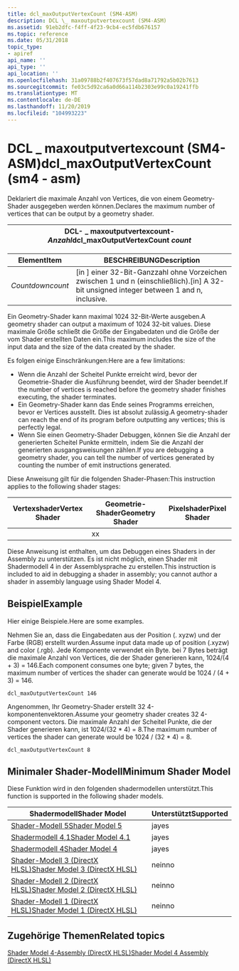 ```yaml
---
title: dcl_maxOutputVertexCount (SM4-ASM)
description: DCL \_ maxoutputvertexcount (SM4-ASM)
ms.assetid: 91eb2dfc-f4ff-4f23-9cb4-ec5fdb676157
ms.topic: reference
ms.date: 05/31/2018
topic_type:
- apiref
api_name: ''
api_type: ''
api_location: ''
ms.openlocfilehash: 31a09788b2f407673f57dad8a71792a5b02b7613
ms.sourcegitcommit: fe03c5d92ca6a0d66a114b2303e99c0a19241ffb
ms.translationtype: MT
ms.contentlocale: de-DE
ms.lasthandoff: 11/20/2019
ms.locfileid: "104993223"
---
```

# <a name="dcl_maxoutputvertexcount-sm4---asm"></a><span data-ttu-id="1d259-103">DCL \_ maxoutputvertexcount (SM4-ASM)</span><span class="sxs-lookup"><span data-stu-id="1d259-103">dcl\_maxOutputVertexCount (sm4 - asm)</span></span>

<span data-ttu-id="1d259-104">Deklariert die maximale Anzahl von Vertices, die von einem Geometry-Shader ausgegeben werden können.</span><span class="sxs-lookup"><span data-stu-id="1d259-104">Declares the maximum number of vertices that can be output by a geometry shader.</span></span>



| <span data-ttu-id="1d259-105">DCL- \_ maxoutputvertexcount- *Anzahl*</span><span class="sxs-lookup"><span data-stu-id="1d259-105">dcl\_maxOutputVertexCount *count*</span></span> |
|-----------------------------------|



 



| <span data-ttu-id="1d259-106">Element</span><span class="sxs-lookup"><span data-stu-id="1d259-106">Item</span></span>                                                               | <span data-ttu-id="1d259-107">BESCHREIBUNG</span><span class="sxs-lookup"><span data-stu-id="1d259-107">Description</span></span>                                                             |
|--------------------------------------------------------------------|-------------------------------------------------------------------------|
| <span data-ttu-id="1d259-108"><span id="count"></span><span id="COUNT"></span>*Countdown*</span><span class="sxs-lookup"><span data-stu-id="1d259-108"><span id="count"></span><span id="COUNT"></span>*count*</span></span><br/> | <span data-ttu-id="1d259-109">\[in \] einer 32-Bit-Ganzzahl ohne Vorzeichen zwischen 1 und n (einschließlich).</span><span class="sxs-lookup"><span data-stu-id="1d259-109">\[in\] A 32-bit unsigned integer between 1 and n, inclusive.</span></span><br/> |



 

<span data-ttu-id="1d259-110">Ein Geometry-Shader kann maximal 1024 32-Bit-Werte ausgeben.</span><span class="sxs-lookup"><span data-stu-id="1d259-110">A geometry shader can output a maximum of 1024 32-bit values.</span></span> <span data-ttu-id="1d259-111">Diese maximale Größe schließt die Größe der Eingabedaten und die Größe der vom Shader erstellten Daten ein.</span><span class="sxs-lookup"><span data-stu-id="1d259-111">This maximum includes the size of the input data and the size of the data created by the shader.</span></span>

<span data-ttu-id="1d259-112">Es folgen einige Einschränkungen:</span><span class="sxs-lookup"><span data-stu-id="1d259-112">Here are a few limitations:</span></span>

-   <span data-ttu-id="1d259-113">Wenn die Anzahl der Scheitel Punkte erreicht wird, bevor der Geometrie-Shader die Ausführung beendet, wird der Shader beendet.</span><span class="sxs-lookup"><span data-stu-id="1d259-113">If the number of vertices is reached before the geometry shader finishes executing, the shader terminates.</span></span>
-   <span data-ttu-id="1d259-114">Ein Geometry-Shader kann das Ende seines Programms erreichen, bevor er Vertices ausstellt. Dies ist absolut zulässig.</span><span class="sxs-lookup"><span data-stu-id="1d259-114">A geometry-shader can reach the end of its program before outputting any vertices; this is perfectly legal.</span></span>
-   <span data-ttu-id="1d259-115">Wenn Sie einen Geometry-Shader Debuggen, können Sie die Anzahl der generierten Scheitel Punkte ermitteln, indem Sie die Anzahl der generierten ausgangsweisungen zählen.</span><span class="sxs-lookup"><span data-stu-id="1d259-115">If you are debugging a geometry shader, you can tell the number of vertices generated by counting the number of emit instructions generated.</span></span>

<span data-ttu-id="1d259-116">Diese Anweisung gilt für die folgenden Shader-Phasen:</span><span class="sxs-lookup"><span data-stu-id="1d259-116">This instruction applies to the following shader stages:</span></span>



| <span data-ttu-id="1d259-117">Vertexshader</span><span class="sxs-lookup"><span data-stu-id="1d259-117">Vertex Shader</span></span> | <span data-ttu-id="1d259-118">Geometrie-Shader</span><span class="sxs-lookup"><span data-stu-id="1d259-118">Geometry Shader</span></span> | <span data-ttu-id="1d259-119">Pixelshader</span><span class="sxs-lookup"><span data-stu-id="1d259-119">Pixel Shader</span></span> |
|---------------|-----------------|--------------|
|               | <span data-ttu-id="1d259-120">x</span><span class="sxs-lookup"><span data-stu-id="1d259-120">x</span></span>               |              |



 

<span data-ttu-id="1d259-121">Diese Anweisung ist enthalten, um das Debuggen eines Shaders in der Assembly zu unterstützen. Es ist nicht möglich, einen Shader mit Shadermodell 4 in der Assemblysprache zu erstellen.</span><span class="sxs-lookup"><span data-stu-id="1d259-121">This instruction is included to aid in debugging a shader in assembly; you cannot author a shader in assembly language using Shader Model 4.</span></span>

## <a name="example"></a><span data-ttu-id="1d259-122">Beispiel</span><span class="sxs-lookup"><span data-stu-id="1d259-122">Example</span></span>

<span data-ttu-id="1d259-123">Hier einige Beispiele.</span><span class="sxs-lookup"><span data-stu-id="1d259-123">Here are some examples.</span></span>

<span data-ttu-id="1d259-124">Nehmen Sie an, dass die Eingabedaten aus der Position (. xyzw) und der Farbe (RGB) erstellt wurden.</span><span class="sxs-lookup"><span data-stu-id="1d259-124">Assume input data made up of position (.xyzw) and color (.rgb).</span></span> <span data-ttu-id="1d259-125">Jede Komponente verwendet ein Byte. bei 7 Bytes beträgt die maximale Anzahl von Vertices, die der Shader generieren kann, 1024/(4 + 3) = 146.</span><span class="sxs-lookup"><span data-stu-id="1d259-125">Each component consumes one byte; given 7 bytes, the maximum number of vertices the shader can generate would be 1024 / (4 + 3) = 146.</span></span>


```
dcl_maxOutputVertexCount 146
```



<span data-ttu-id="1d259-126">Angenommen, Ihr Geometry-Shader erstellt 32 4-komponentenvektoren.</span><span class="sxs-lookup"><span data-stu-id="1d259-126">Assume your geometry shader creates 32 4-component vectors.</span></span> <span data-ttu-id="1d259-127">Die maximale Anzahl der Scheitel Punkte, die der Shader generieren kann, ist 1024/(32 \* 4) = 8.</span><span class="sxs-lookup"><span data-stu-id="1d259-127">The maximum number of vertices the shader can generate would be 1024 / (32 \* 4) = 8.</span></span>


```
dcl_maxOutputVertexCount 8
```



## <a name="minimum-shader-model"></a><span data-ttu-id="1d259-128">Minimaler Shader-Modell</span><span class="sxs-lookup"><span data-stu-id="1d259-128">Minimum Shader Model</span></span>

<span data-ttu-id="1d259-129">Diese Funktion wird in den folgenden shadermodellen unterstützt.</span><span class="sxs-lookup"><span data-stu-id="1d259-129">This function is supported in the following shader models.</span></span>



| <span data-ttu-id="1d259-130">Shadermodell</span><span class="sxs-lookup"><span data-stu-id="1d259-130">Shader Model</span></span>                                              | <span data-ttu-id="1d259-131">Unterstützt</span><span class="sxs-lookup"><span data-stu-id="1d259-131">Supported</span></span> |
|-----------------------------------------------------------|-----------|
| [<span data-ttu-id="1d259-132">Shader-Modell 5</span><span class="sxs-lookup"><span data-stu-id="1d259-132">Shader Model 5</span></span>](d3d11-graphics-reference-sm5.md)        | <span data-ttu-id="1d259-133">ja</span><span class="sxs-lookup"><span data-stu-id="1d259-133">yes</span></span>       |
| [<span data-ttu-id="1d259-134">Shadermodell 4,1</span><span class="sxs-lookup"><span data-stu-id="1d259-134">Shader Model 4.1</span></span>](dx-graphics-hlsl-sm4.md)              | <span data-ttu-id="1d259-135">ja</span><span class="sxs-lookup"><span data-stu-id="1d259-135">yes</span></span>       |
| [<span data-ttu-id="1d259-136">Shadermodell 4</span><span class="sxs-lookup"><span data-stu-id="1d259-136">Shader Model 4</span></span>](dx-graphics-hlsl-sm4.md)                | <span data-ttu-id="1d259-137">ja</span><span class="sxs-lookup"><span data-stu-id="1d259-137">yes</span></span>       |
| [<span data-ttu-id="1d259-138">Shader-Modell 3 (DirectX HLSL)</span><span class="sxs-lookup"><span data-stu-id="1d259-138">Shader Model 3 (DirectX HLSL)</span></span>](dx-graphics-hlsl-sm3.md) | <span data-ttu-id="1d259-139">nein</span><span class="sxs-lookup"><span data-stu-id="1d259-139">no</span></span>        |
| [<span data-ttu-id="1d259-140">Shader-Modell 2 (DirectX HLSL)</span><span class="sxs-lookup"><span data-stu-id="1d259-140">Shader Model 2 (DirectX HLSL)</span></span>](dx-graphics-hlsl-sm2.md) | <span data-ttu-id="1d259-141">nein</span><span class="sxs-lookup"><span data-stu-id="1d259-141">no</span></span>        |
| [<span data-ttu-id="1d259-142">Shader-Modell 1 (DirectX HLSL)</span><span class="sxs-lookup"><span data-stu-id="1d259-142">Shader Model 1 (DirectX HLSL)</span></span>](dx-graphics-hlsl-sm1.md) | <span data-ttu-id="1d259-143">nein</span><span class="sxs-lookup"><span data-stu-id="1d259-143">no</span></span>        |



 

## <a name="related-topics"></a><span data-ttu-id="1d259-144">Zugehörige Themen</span><span class="sxs-lookup"><span data-stu-id="1d259-144">Related topics</span></span>

<dl> <dt>

[<span data-ttu-id="1d259-145">Shader Model 4-Assembly (DirectX HLSL)</span><span class="sxs-lookup"><span data-stu-id="1d259-145">Shader Model 4 Assembly (DirectX HLSL)</span></span>](dx-graphics-hlsl-sm4-asm.md)
</dt> </dl>

 

 





